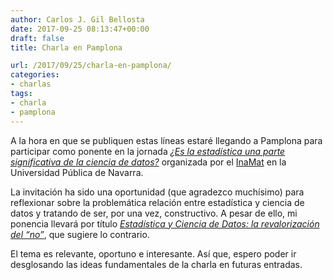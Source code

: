 ```yaml
---
author: Carlos J. Gil Bellosta
date: 2017-09-25 08:13:47+00:00
draft: false
title: Charla en Pamplona

url: /2017/09/25/charla-en-pamplona/
categories:
- charlas
tags:
- charla
- pamplona
---
```


A la hora en que se publiquen estas líneas estaré llegando a Pamplona para participar como ponente en la jornada [_¿Es la estadística una parte significativa de la ciencia de datos?_](https://www.unavarra.es/research-institutes/noticeboard?contentId=230702) organizada por el [InaMat](https://www.unavarra.es/inamat/) en la Universidad Pública de Navarra.

La invitación ha sido una oportunidad (que agradezco muchísimo) para reflexionar sobre la problemática relación entre estadística y ciencia de datos y tratando de ser, por una vez, constructivo. A pesar de ello, mi ponencia llevará por título [_Estadística y Ciencia de Datos: la revalorización del “no”_](https://datanalytics.com/uploads/estadistica_ciencia_datos/#/), que sugiere lo contrario.

El tema es relevante, oportuno e interesante. Así que, espero poder ir desglosando las ideas fundamentales de la charla en futuras entradas.


